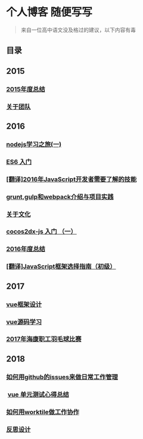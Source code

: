 # 个人博客 随便写写

> 来自一位高中语文没及格过的建议，以下内容有毒

## 目录

## 2015

###  [2015年度总结](https://github.com/xxholly32/Blog/issues/1)
###  [关于团队](https://github.com/xxholly32/Blog/issues/2)

## 2016

###  [nodejs学习之旅(一)](https://github.com/xxholly32/Blog/issues/3)
###  [ES6 入门](https://github.com/xxholly32/Blog/issues/4)
###  [[翻译]2016年JavaScript开发者需要了解的技能](https://github.com/xxholly32/Blog/issues/5)
###  [grunt,gulp和webpack介绍与项目实践](https://github.com/xxholly32/Blog/issues/6)
###  [关于文化](https://github.com/xxholly32/Blog/issues/7)
###  [cocos2dx-js 入门 （一）](https://github.com/xxholly32/Blog/issues/8)
###  [2016年度总结](https://github.com/xxholly32/Blog/issues/9)
###  [[翻译]JavaScript框架选择指南（初级）](https://github.com/xxholly32/Blog/issues/10)

## 2017

###  [vue框架设计](https://github.com/xxholly32/Blog/issues/11)
###  [vue源码学习](https://github.com/xxholly32/vue-deeper)
###  [2017年海康职工羽毛球比赛](https://github.com/xxholly32/Blog/issues/12)

## 2018

###  [如何用github的issues来做日常工作管理](https://github.com/xxholly32/Blog/issues/13)
###  [vue 单元测试心得总结](https://github.com/xxholly32/Blog/issues/14)
### [如何用worktile做工作协作](https://github.com/xxholly32/Blog/issues/15)
### [反思设计](https://github.com/xxholly32/Blog/issues/16)





